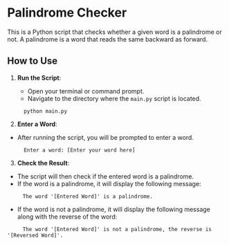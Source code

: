 # Palindrome Checker

This is a Python script that checks whether a given word is a palindrome or not. A palindrome is a word that reads the same backward as forward.

## How to Use

1. **Run the Script**:

   - Open your terminal or command prompt.
   - Navigate to the directory where the `main.py` script is located.

   ```
     python main.py
   ```

2. **Enter a Word**:

- After running the script, you will be prompted to enter a word.

  ```
    Enter a word: [Enter your word here]
  ```

3. **Check the Result**:

- The script will then check if the entered word is a palindrome.
- If the word is a palindrome, it will display the following message:

```
     The word '[Entered Word]' is a palindrome.
```

- If the word is not a palindrome, it will display the following message along with the reverse of the word:

```
     The word '[Entered Word]' is not a palindrome, the reverse is '[Reversed Word]'.
```
